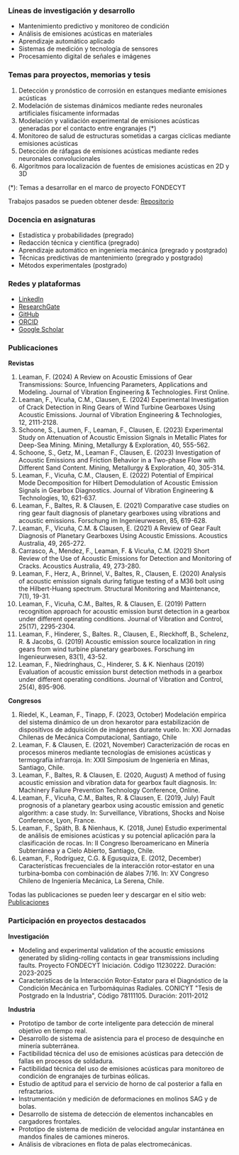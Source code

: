 ### Líneas de investigación y desarrollo

- Mantenimiento predictivo y monitoreo de condición
- Análisis de emisiones acústicas en materiales
- Aprendizaje automático aplicado
- Sistemas de medición y tecnología de sensores
- Procesamiento digital de señales e imágenes


### Temas para proyectos, memorias y tesis

1. Detección y pronóstico de corrosión en estanques mediante emisiones acústicas
2. Modelación de sistemas dinámicos mediante redes neuronales artificiales físicamente informadas
3. Modelación y validación experimental de emisiones acústicas generadas por el contacto entre engranajes (*)
4. Monitoreo de salud de estructuras sometidas a cargas cíclicas mediante emisiones acústicas
5. Detección de ráfagas de emisiones acústicas mediante redes neuronales convolucionales
6. Algoritmos para localización de fuentes de emisiones acústicas en 2D y 3D


<!--  1. Un método para selección de wavelet madre en el análisis de emisiones acústicas mediante la transformada wavelet -->
<!--  2. Concepto de una descomposición modal empírica rápida para el análisis de señales -->
<!--  3. Modelación de sistemas dinámicos mediante redes neuronales artificiales -->
<!--  4. Diagnóstico de fallas en máquinas mediante clasificación automática de imágenes tiempo-frecuencia -->
<!--  5. Generación de datos sintéticos mediante redes generativas antagónicas para el diagnóstico de condición de máquinas -->
<!--  6. Integración de algoritmos y sensores para generación de imágenes acústicas -->
<!--  7. Mejoramiento de medición de vibración por video mediante integración con audio -->
<!--  8. Granulometría en muestras de rocas mediante procesamiento de imágenes y aprendizaje profundo -->
<!--  9. Detección de elementos ocultos en muestras de rocas usando magnetometría y termografía -->
<!--  10. Influencia de la lubricación en las emisiones acústicas generadas por contacto entre dientes de engranaje (*) -->
<!--  11. Influencia de falla en las emisiones acústicas generadas por contacto entre dientes de engranaje (*) -->
<!--  12. Emisiones acústicas generadas por distintos materiales bajo carga estática -->
<!--  13. Modelación y validación experimental de emisiones acústicas generadas por fricción deslizante y rodante (*) -->


<!--  Análisis de emisiones acústicas en componentes impresos en plástico PLA -->
<!--  Implementación de sistema de medición de ultrasonido de bajo costo -->
<!--  Para mayor detalle revisar el sitio web: [Temas](https://github.com/fleaman-udec/pim-memorias/) -->

(*): Temas a desarrollar en el marco de proyecto FONDECYT

Trabajos pasados se pueden obtener desde: [Repositorio](https://udeconce-my.sharepoint.com/:f:/g/personal/fleaman_udec_cl/EqB8mE9gdwhJqw5OrFs9bD0BICtxwJLkEauwmsIKpief9g?e=sfA7pT)


### Docencia en asignaturas

- Estadística y probabilidades (pregrado)
- Redacción técnica y científica (pregrado)
- Aprendizaje automático en ingeniería mecánica (pregrado y postgrado)
- Técnicas predictivas de mantenimiento (pregrado y postgrado)
- Métodos experimentales (postgrado)

### Redes y plataformas

- [LinkedIn](https://www.linkedin.com/in/felix-leaman/)
- [ResearchGate](https://www.researchgate.net/profile/Felix-Leaman/)
- [GitHub](https://github.com/fleaman-udec/)
- [ORCID](https://orcid.org/0000-0003-1009-5368)
- [Google Scholar](https://scholar.google.com/citations?user=4GOSS8MAAAAJ&hl=es)

### Publicaciones

**Revistas**

1. Leaman, F. (2024) A Review on Acoustic Emissions of Gear Transmissions: Source, Infuencing Parameters, Applications and Modeling. Journal of Vibration Engineering & Technologies. First Online.
2. Leaman, F., Vicuña, C.M., Clausen, E. (2024) Experimental Investigation of Crack Detection in Ring Gears of Wind Turbine Gearboxes Using Acoustic Emissions. Journal of Vibration Engineering & Technologies, 12, 2111-2128.
3. Schoone, S., Laumen, F., Leaman, F., Clausen, E. (2023) Experimental Study on Attenuation of Acoustic Emission Signals in Metallic Plates for Deep-Sea Mining. Mining, Metallurgy & Exploration, 40, 555-562.
4. Schoone, S., Getz, M., Leaman F., Clausen, E. (2023) Investigation of Acoustic Emissions and Friction Behavior in a Two-phase Flow with Different Sand Content. Mining, Metallurgy & Exploration, 40, 305-314.
5. Leaman, F., Vicuña, C.M., Clausen, E. (2022) Potential of Empirical Mode Decomposition for Hilbert Demodulation of Acoustic Emission Signals in Gearbox Diagnostics. Journal of Vibration Engineering & Technologies, 10, 621-637.
6. Leaman, F., Baltes, R. & Clausen, E. (2021) Comparative case studies on ring gear fault diagnosis of planetary gearboxes using vibrations and acoustic emissions. Forschung im Ingenieurwesen, 85, 619-628. 
7. Leaman, F., Vicuña, C.M. & Clausen, E. (2021) A Review of Gear Fault Diagnosis of Planetary Gearboxes Using Acoustic Emissions. Acoustics Australia, 49, 265-272.
8. Carrasco, A., Mendez, F., Leaman, F. & Vicuña, C.M. (2021) Short Review of the Use of Acoustic Emissions for Detection and Monitoring of Cracks. Acoustics Australia, 49, 273-280.
9. Leaman, F., Herz, A., Brinnel, V., Baltes, R., Clausen, E. (2020) Analysis of acoustic emission signals during fatigue testing of a M36 bolt using the Hilbert-Huang spectrum. Structural Monitoring and Maintenance, 7(1), 19-31.
10. Leaman, F., Vicuña, C.M., Baltes, R. & Clausen, E. (2019) Pattern recognition approach for acoustic emission burst detection in a gearbox under different operating conditions. Journal of Vibration and Control, 25(17), 2295-2304.
11. Leaman, F., Hinderer, S., Baltes. R., Clausen, E., Rieckhoff, B., Schelenz, R. & Jacobs, G. (2019) Acoustic emission source localization in ring gears from wind turbine planetary gearboxes. Forschung im Ingenieurwesen, 83(1), 43-52.
12. Leaman, F., Niedringhaus, C., Hinderer, S. & K. Nienhaus (2019) Evaluation of acoustic emission burst detection methods in a gearbox under different operating conditions. Journal of Vibration and Control, 25(4), 895-906.

**Congresos**
1. Riedel, K., Leaman, F., Tinapp, F. (2023, October) Modelación empírica del sistema dinámico de un dron hexarotor para estabilización de dispositivos de adquisición de imágenes durante vuelo. In: XXI Jornadas Chilenas de Mecánica Computacional, Santiago, Chile
2. Leaman, F. & Clausen, E. (2021, November) Caracterización de rocas en procesos mineros mediante tecnologías de emisiones acústicas y termografía infrarroja. In: XXII Simposium de Ingeniería en Minas, Santiago, Chile.
3. Leaman, F., Baltes, R. & Clausen, E. (2020, August) A method of fusing acoustic emission and vibration data for gearbox fault diagnosis. In: Machinery Failure Prevention Technology Conference, Online.
4. Leaman, F., Vicuña, C.M., Baltes, R. & Clausen, E. (2019, July) Fault prognosis of a planetary gearbox using acoustic emission and genetic algorithm: a case study. In: Surveillance, Vibrations, Shocks and Noise Conference, Lyon, France.
5. Leaman, F., Späth, B. & Nienhaus, K. (2018, June) Estudio experimental de análisis de emisiones acústicas y su potencial aplicación para la clasificación de rocas. In: II Congreso Iberoamericano en Minería Subterránea y a Cielo Abierto, Santiago, Chile.
6. Leaman, F., Rodríguez, C.G. & Egusquiza, E. (2012, December) Características frecuenciales de la interacción rotor‑estator en una turbina‑bomba con combinación de álabes 7/16. In: XV Congreso Chileno de Ingeniería Mecánica, La Serena, Chile.

Todas las publicaciones se pueden leer y descargar en el sitio web: [Publicaciones](https://www.researchgate.net/profile/Felix-Leaman/research)

### Participación en proyectos destacados

**Investigación**
- Modeling and experimental validation of the acoustic emissions generated by sliding-rolling contacts in gear transmissions including faults. Proyecto FONDECYT Iniciación. Código 11230222. Duración: 2023-2025
- Características de la Interacción Rotor-Estator para el Diagnóstico de la Condición Mecánica en Turbomáquinas Radiales. CONICYT "Tesis de Postgrado en la Industria", Código 78111105. Duración: 2011-2012

**Industria**
- Prototipo de tambor de corte inteligente para detección de mineral objetivo en tiempo real.
- Desarrollo de sistema de asistencia para el proceso de desquinche en minería subterránea.
- Factibilidad técnica del uso de emisiones acústicas para detección de fallas en procesos de soldadura.
- Factibilidad técnica del uso de emisiones acústicas para monitoreo de condición de engranajes de turbinas eólicas.
- Estudio de aptitud para el servicio de horno de cal posterior a falla en refractarios.
- Instrumentación y medición de deformaciones en molinos SAG y de bolas.
- Desarrollo de sistema de detección de elementos inchancables en cargadores frontales.
- Prototipo de sistema de medición de velocidad angular instantánea en mandos finales de camiones mineros.
- Análisis de vibraciones en flota de palas electromecánicas.
